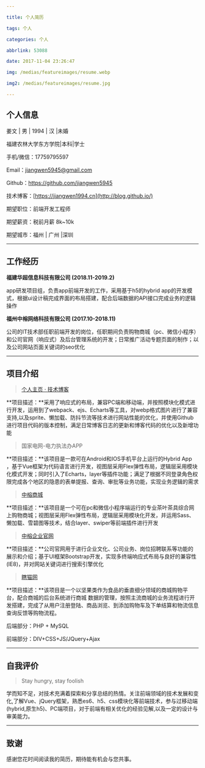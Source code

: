 ```yaml
---

title: 个人简历

tags: 个人

categories: 个人

abbrlink: 53088

date: 2017-11-04 23:26:47

img: /medias/featureimages/resume.webp

img2: /medias/featureimages/resume.jpg

---
```


## 个人信息

姜文 | 男 | 1994 | 汉 |未婚

福建农林大学东方学院|本科|学士 

手机/微信：17759795597

Email：jiangwen5945@gmail.com

Github：https://github.com/jiangwen5945

技术博客：[https://jiangwen1994.cn](http://blog.github.io/) 

期望职位：前端开发工程师

期望薪资：税前月薪 8k~10k

期望城市：福州 | 广州 |深圳

---

## 工作经历

**福建华超信息科技有限公司 (2018.11-2019.2)**

app研发项目组，负责app前端开发的工作，采用基于h5的hybrid app的开发模式，根据ui设计稿完成界面的布局搭建，配合后端数据的API接口完成业务的逻辑操作




**福州中榕网络科技有限公司 (2017.10-2018.11)**

公司的IT技术部任职前端开发的岗位，任职期间负责购物商城（pc、微信小程序）和公司官网（响应式）及后台管理系统的开发；日常推广活动专题页面的制作；以及公司网站页面关键词的seo优化

---

## 项目介绍
> [个人主页 · 技术博客](https://jiangwen1994.cn)

**项目描述：**采用了响应式的布局，兼容PC端和移动端，并按照模块化模式进行开发，运用到了webpack、ejs、Echarts等工具，对webp格式图片进行了兼容支持,以及sprite、懒加载、防抖节流等技术进行网站性能的优化，并使用Github进行项目代码的版本控制，满足日常博客日志的更新和博客代码的优化以及新增功能

> 国家电网-电力执法办APP

**项目描述：**该项目是一款可在Android和IOS手机平台上运行的Hybrid App ，基于Vue框架为代码语言进行开发，视图层采用Flex弹性布局，逻辑层采用模块化模式开发；同时引入了Echarts，layer等插件功能；满足了根据不同登录角色权限完成各个地区的隐患的表单提报、查询、审批等业务功能，实现业务逻辑的需求

> [中榕商城](http://www.987tea.com/PC/Default)

**项目描述：**该项目是一个可在pc和微信小程序端运行的专业茶叶茶具综合网上购物商城；视图层采用Flex弹性布局，逻辑层采用模块化开发，并运用Sass、懒加载、雪碧图等技术，结合layer、swiper等前端插件进行开发

> [中榕企业官网](http://www.chinazooron.com)

**项目描述：**公司官网用于进行企业文化、公司业务、岗位招聘联系等功能的展示和介绍；基于UI框架Bootstrap开发，实现多终端响应式布局与良好的兼容性(IE8)，并对网站关键词进行搜索引擎优化

> [瞎猫网](https://xiamao.350427.com)

**项目描述：**该项目是一个以坚果类作为食品的垂直细分领域的商城购物平台，配合商城的后台系统进行商城  数据的管理，按照主流商城的业务流程进行开发搭建，完成了从用户注册登陆、商品浏览、到添加购物车及下单结算和物流信息查询反馈等购物流程。

后端部分：PHP + MySQL

前端部分：DIV+CSS+JS/JQuery+Ajax

---

## 自我评价

> Stay hungry, stay foolish

学而知不足，对技术充满着探索和分享总结的热情。关注前端领域的技术发展和变化,了解Vue、jQuery框架，熟悉es6、h5、css模块化等前端技术，参与过移动端(hybrid,原生h5)、PC端项目，对于前端有相关优化的经验见解,以及一定的设计与审美能力。

---

## 致谢

感谢您花时间阅读我的简历，期待能有机会与您共事。